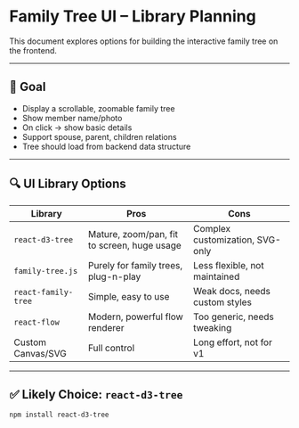 # Family Tree UI – Library Planning

This document explores options for building the interactive family tree on the frontend.

---

## 🎯 Goal

- Display a scrollable, zoomable family tree
- Show member name/photo
- On click → show basic details
- Support spouse, parent, children relations
- Tree should load from backend data structure

---

## 🔍 UI Library Options

| Library            | Pros                                         | Cons                            |
|--------------------|----------------------------------------------|---------------------------------|
| `react-d3-tree`    | Mature, zoom/pan, fit to screen, huge usage  | Complex customization, SVG-only|
| `family-tree.js`   | Purely for family trees, plug-n-play         | Less flexible, not maintained   |
| `react-family-tree`| Simple, easy to use                          | Weak docs, needs custom styles  |
| `react-flow`       | Modern, powerful flow renderer               | Too generic, needs tweaking     |
| Custom Canvas/SVG  | Full control                                 | Long effort, not for v1         |

---

## ✅ Likely Choice: `react-d3-tree`

```bash
npm install react-d3-tree
